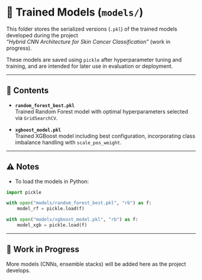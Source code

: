 # 🧪 Trained Models (`models/`)

This folder stores the serialized versions (`.pkl`) of the trained models developed during the project  
*“Hybrid CNN Architecture for Skin Cancer Classification”* (work in progress).

These models are saved using `pickle` after hyperparameter tuning and training, and are intended for later use in evaluation or deployment.

---

## 📂 Contents

- **`random_forest_best.pkl`**  
  Trained Random Forest model with optimal hyperparameters selected via `GridSearchCV`.

- **`xgboost_model.pkl`**  
  Trained XGBoost model including best configuration, incorporating class imbalance handling with `scale_pos_weight`.

---

## ⚠️ Notes

- To load the models in Python:

```python
import pickle

with open("models/random_forest_best.pkl", "rb") as f:
    model_rf = pickle.load(f)

with open("models/xgboost_model.pkl", "rb") as f:
    model_xgb = pickle.load(f)
```

---

## 🚧 Work in Progress

More models (CNNs, ensemble stacks) will be added here as the project develops.